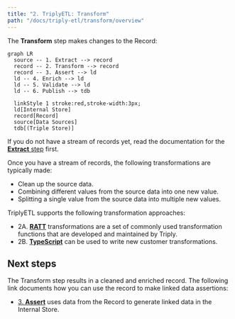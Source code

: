 ```yaml
---
title: "2. TriplyETL: Transform"
path: "/docs/triply-etl/transform/overview"
---
```


The **Transform** step makes changes to the Record:

```mermaid
graph LR
  source -- 1. Extract --> record
  record -- 2. Transform --> record
  record -- 3. Assert --> ld
  ld -- 4. Enrich --> ld
  ld -- 5. Validate --> ld
  ld -- 6. Publish --> tdb

  linkStyle 1 stroke:red,stroke-width:3px;
  ld[Internal Store]
  record[Record]
  source[Data Sources]
  tdb[(Triple Store)]
```

If you do not have a stream of records yet, read the documentation for the [**Extract** step](/docs/triply-etl/extract/overview) first.

Once you have a stream of records, the following transformations are typically made:
- Clean up the source data.
- Combining different values from the source data into one new value.
- Splitting a single value from the source data into multiple new values.

TriplyETL supports the following transformation approaches:

- 2A. [**RATT**](/docs/triply-etl/transform/ratt) transformations are a set of commonly used transformation functions that are developed and maintained by Triply.
- 2B. [**TypeScript**](/docs/triply-etl/transform/typescript) can be used to write new customer transformations.

## Next steps

The Transform step results in a cleaned and enriched record.  The following link documents how you can use the record to make linked data assertions:

-  [3. **Assert**](/docs/triply-etl/assert/overview) uses data from the Record to generate linked data in the Internal Store.
